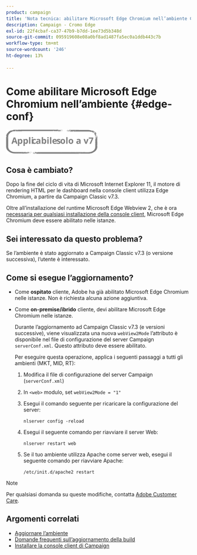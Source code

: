 ```yaml
---
product: campaign
title: 'Nota tecnica: abilitare Microsoft Edge Chromium nell’ambiente Campaign'
description: Campaign - Cromo Edge
exl-id: 22f4cbaf-ca37-47b9-b7dd-1ee73d5b348d
source-git-commit: 095919608e08a0bf8ad1487fa5ec0a1ddb443c7b
workflow-type: tm+mt
source-wordcount: '246'
ht-degree: 13%

---
```


# Come abilitare Microsoft Edge Chromium nell’ambiente {#edge-conf}

![](../../assets/v7-only.svg)


## Cosa è cambiato?

Dopo la fine del ciclo di vita di Microsoft Internet Explorer 11, il motore di rendering HTML per le dashboard nella console client utilizza Edge Chromium, a partire da Campaign Classic v7.3.

Oltre all’installazione del runtime Microsoft Edge Webview 2, che è ora [necessaria per qualsiasi installazione della console client](../../installation/using/installing-the-client-console.md#webview), Microsoft Edge Chromium deve essere abilitato nelle istanze.

## Sei interessato da questo problema?

Se l’ambiente è stato aggiornato a Campaign Classic v7.3 (o versione successiva), l’utente è interessato.

## Come si esegue l’aggiornamento?

* Come **ospitato** cliente, Adobe ha già abilitato Microsoft Edge Chromium nelle istanze. Non è richiesta alcuna azione aggiuntiva.

* Come **on-premise/ibrido** cliente, devi abilitare Microsoft Edge Chromium nelle istanze.

   Durante l’aggiornamento ad Campaign Classic v7.3 (e versioni successive), viene visualizzata una nuova `webView2Mode` l’attributo è disponibile nel file di configurazione del server Campaign `serverConf.xml`. Questo attributo deve essere abilitato.

   Per eseguire questa operazione, applica i seguenti passaggi a tutti gli ambienti (MKT, MID, RT):

   1. Modifica il file di configurazione del server Campaign (`serverConf.xml`)
   1. In `<web>` modulo, set `webView2Mode = "1"`
   1. Esegui il comando seguente per ricaricare la configurazione del server:

      ```
      nlserver config -reload
      ```

   1. Esegui il seguente comando per riavviare il server Web:

      ```
      nlserver restart web
      ```

   1. Se il tuo ambiente utilizza Apache come server web, esegui il seguente comando per riavviare Apache:

      ```
      /etc/init.d/apache2 restart
      ```


>[!NOTE]
>
>Per qualsiasi domanda su queste modifiche, contatta [Adobe Customer Care](https://helpx.adobe.com/it/enterprise/admin-guide.html/enterprise/using/support-for-experience-cloud.ug.html).

## Argomenti correlati

* [Aggiornare l’ambiente](../../production/using/build-upgrade.md)
* [Domande frequenti sull’aggiornamento della build](../../platform/using/faq-build-upgrade.md)
* [Installare la console client di Campaign](../../installation/using/installing-the-client-console.md)
